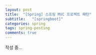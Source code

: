 ```yaml
---
layout: post
title:  "[Spring] 스프링 MVC 프로젝트 패턴"
subtitle:   "[springboot]"
categories: spring
tags: spring-posting
comments: true
---
```


작성 중...
